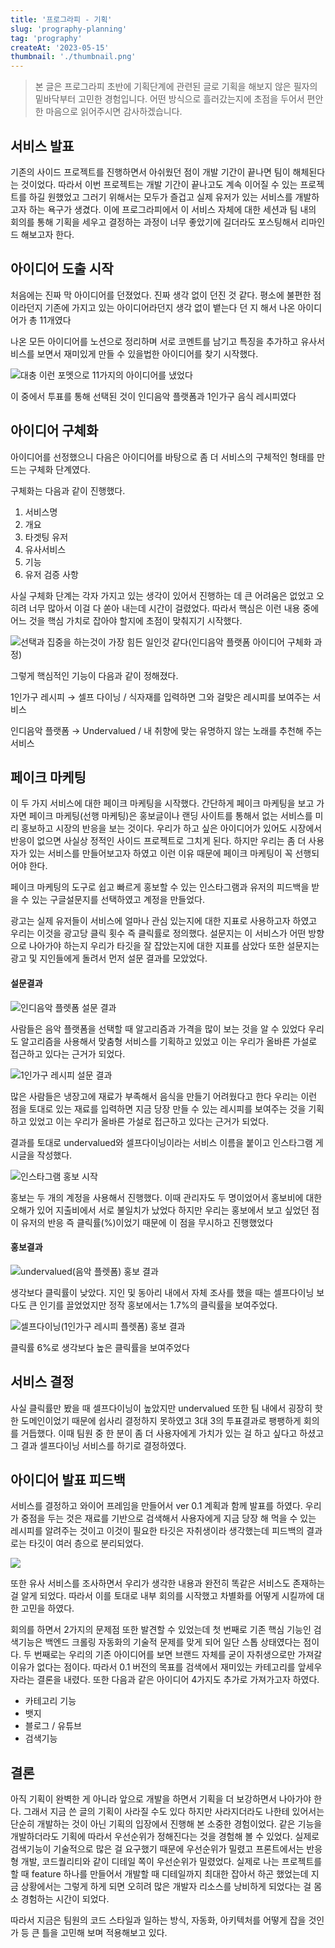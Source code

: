 ```yaml
---
title: '프로그라피 - 기획'
slug: 'prography-planning'
tag: 'prography'
createAt: '2023-05-15'
thumbnail: './thumbnail.png'
---
```


> 본 글은 프로그라피 초반에 기획단계에 관련된 글로 기획을 해보지 않은 필자의 밑바닥부터 고민한 경험입니다. 어떤 방식으로 흘러갔는지에 초점을 두어서 편안한 마음으로 읽어주시면 감사하겠습니다.

## **서비스 발표**

기존의 사이드 프로젝트를 진행하면서 아쉬웠던 점이 개발 기간이 끝나면 팀이 해체된다는 것이었다. 따라서 이번 프로젝트는 개발 기간이 끝나고도 계속 이어질 수 있는 프로젝트를 하길 원했었고 그러기 위해서는 모두가 즐겁고 실제 유저가 있는 서비스를 개발하고자 하는 욕구가 생겼다. 이에 프로그라피에서 이 서비스 자체에 대한 세션과 팀 내의 회의를 통해 기획을 세우고 결정하는 과정이 너무 좋았기에 길더라도 포스팅해서 리마인드 해보고자 한다.

## **아이디어 도출 시작**

처음에는 진짜 막 아이디어를 던졌었다. 진짜 생각 없이 던진 것 같다. 평소에 불편한 점이라던지 기존에 가지고 있는 아이디어라던지 생각 없이 뱉는다 던 지 해서 나온 아이디어가 총 11개였다

나온 모든 아이디어를 노션으로 정리하며 서로 코멘트를 남기고 특징을 추가하고 유사서비스를 보면서 재미있게 만들 수 있을법한 아이디어를 찾기 시작했다.

![대충 이런 포멧으로 11가지의 아이디어를 냈었다](./1.png)

이 중에서 투표를 통해 선택된 것이 인디음악 플랫폼과 1인가구 음식 레시피였다

## **아이디어 구체화**

아이디어를 선정했으니 다음은 아이디어를 바탕으로 좀 더 서비스의 구체적인 형태를 만드는 구체화 단계였다.

구체화는 다음과 같이 진행했다.

1.  서비스명
2.  개요
3.  타겟팅 유저
4.  유사서비스
5.  기능
6.  유저 검증 사항

사실 구체화 단계는 각자 가지고 있는 생각이 있어서 진행하는 데 큰 어려움은 없었고 오히려 너무 많아서 이걸 다 쏟아 내는데 시간이 걸렸었다. 따라서 핵심은 이런 내용 중에 어느 것을 핵심 가치로 잡아야 할지에 초점이 맞춰지기 시작했다.

![선택과 집중을 하는것이 가장 힘든 일인것 같다(인디음악 플랫폼 아이디어 구체화 과정)](./2.png)

그렇게 핵심적인 기능이 다음과 같이 정해졌다.

1인가구 레시피 → 셀프 다이닝 / 식자재를 입력하면 그와 걸맞은 레시피를 보여주는 서비스

인디음악 플랫폼 → Undervalued / 내 취향에 맞는 유명하지 않는 노래를 추천해 주는 서비스

## **페이크 마케팅**

이 두 가지 서비스에 대한 페이크 마케팅을 시작했다. 간단하게 페이크 마케팅을 보고 가자면 페이크 마케팅(선행 마케팅)은 홍보글이나 랜딩 사이트를 통해서 없는 서비스를 미리 홍보하고 시장의 반응을 보는 것이다. 우리가 하고 싶은 아이디어가 있어도 시장에서 반응이 없으면 사실상 정적인 사이드 프로젝트로 그치게 된다. 하지만 우리는 좀 더 사용자가 있는 서비스를 만들어보고자 하였고 이런 이유 때문에 페이크 마케팅이 꼭 선행되어야 한다.

페이크 마케팅의 도구로 쉽고 빠르게 홍보할 수 있는 인스타그램과 유저의 피드백을 받을 수 있는 구글설문지를 선택하였고 계정을 만들었다.

광고는 실제 유저들이 서비스에 얼마나 관심 있는지에 대한 지표로 사용하고자 하였고 우리는 이것을 광고당 클릭 횟수 즉 클릭률로 정의했다. 설문지는 이 서비스가 어떤 방향으로 나아가야 하는지 우리가 타깃을 잘 잡았는지에 대한 지표를 삼았다 또한 설문지는 광고 및 지인들에게 돌려서 먼저 설문 결과를 모았었다.

#### **설문결과**

![인디음악 플렛폼 설문 결과](./3.png)

사람들은 음악 플랫폼을 선택할 때 알고리즘과 가격을 많이 보는 것을 알 수 있었다 우리도 알고리즘을 사용해서 맞춤형 서비스를 기획하고 있었고 이는 우리가 올바른 가설로 접근하고 있다는 근거가 되었다.

![1인가구 레시피 설문 결과](./4.png)

많은 사람들은 냉장고에 재료가 부족해서 음식을 만들기 어려웠다고 한다 우리는 이런 점을 토대로 있는 재료를 입력하면 지금 당장 만들 수 있는 레시피를 보여주는 것을 기획하고 있었고 이는 우리가 올바른 가설로 접근하고 있다는 근거가 되었다.

결과를 토대로 undervalued와 셀프다이닝이라는 서비스 이름을 붙이고 인스타그램 게시글을 작성했다.

![인스타그램 홍보 시작](./5.png)

홍보는 두 개의 계정을 사용해서 진행했다. 이때 관리자도 두 명이었어서 홍보비에 대한 오해가 있어 지출비에서 서로 불일치가 났었다 하지만 우리는 홍보에서 보고 싶었던 점이 유저의 반응 즉 클릭률(%)이었기 때문에 이 점을 무시하고 진행했었다

#### **홍보결과**

![undervalued(음악 플렛폼) 홍보 결과](./6.png)

생각보다 클릭률이 낮았다. 지인 및 동아리 내에서 자체 조사를 했을 때는 셀프다이닝 보다도 큰 인기를 끌었었지만 정작 홍보에서는 1.7%의 클릭률을 보여주었다.

![셀프다이닝(1인가구 레시피 플렛폼) 홍보 결과](./7.png)

클릭률 6%로 생각보다 높은 클릭률을 보여주었다

## **서비스 결정**

사실 클릭률만 봤을 때 셀프다이닝이 높았지만 undervalued 또한 팀 내에서 굉장히 핫한 도메인이었기 때문에 쉽사리 결정하지 못하였고 3대 3의 투표결과로 팽팽하게 회의를 거듭했다. 이때 팀원 중 한 분이 좀 더 사용자에게 가치가 있는 걸 하고 싶다고 하셨고 그 결과 셀프다이닝 서비스를 하기로 결정하였다.

## **아이디어 발표 피드백**

서비스를 결정하고 와이어 프레임을 만들어서 ver 0.1 계획과 함께 발표를 하였다. 우리가 중점을 두는 것은 재료를 기반으로 검색해서 사용자에게 지금 당장 해 먹을 수 있는 레시피를 알려주는 것이고 이것이 필요한 타깃은 자취생이라 생각했는데 피드백의 결과로는 타깃이 여러 층으로 분리되었다.

![](./8.png)

또한 유사 서비스를 조사하면서 우리가 생각한 내용과 완전히 똑같은 서비스도 존재하는 걸 알게 되었다. 따라서 이를 토대로 내부 회의를 시작했고 차별화를 어떻게 시킬까에 대한 고민을 하였다.

회의를 하면서 2가지의 문제점 또한 발견할 수 있었는데 첫 번째로 기존 핵심 기능인 검색기능은 백엔드 크롤링 자동화의 기술적 문제를 맞게 되어 일단 스톱 상태였다는 점이다. 두 번째로는 우리의 기존 아이디어를 보면 브랜드 자체를 굳이 자취생으로만 가져갈 이유가 없다는 점이다. 따라서 0.1 버전의 목표를 검색에서 재미있는 카테고리를 앞세우자라는 결론을 내렸다. 또한 다음과 같은 아이디어 4가지도 추가로 가져가고자 하였다.

- 카테고리 기능
- 뱃지
- 블로그 / 유튜브
- 검색기능

## **결론**

아직 기획이 완벽한 게 아니라 앞으로 개발을 하면서 기획을 더 보강하면서 나아가야 한다. 그래서 지금 쓴 글의 기획이 사라질 수도 있다 하지만 사라지더라도 나한테 있어서는 단순히 개발하는 것이 아닌 기획의 입장에서 진행해 본 소중한 경험이었다. 같은 기능을 개발하더라도 기획에 따라서 우선순위가 정해진다는 것을 경험해 볼 수 있었다. 실제로 검색기능이 기술적으로 많은 걸 요구했기 때문에 우선순위가 밀렸고 프론트에서는 반응형 개발, 코드퀄리티와 같이 디테일 쪽이 우선순위가 밀렸었다. 실제로 나는 프로젝트를 할 때 feature 하나를 만들어서 개발할 때 디테일까지 최대한 잡아서 하곤 했었는데 지금 상황에서는 그렇게 하게 되면 오히려 많은 개발자 리소스를 낭비하게 되었다는 걸 몸소 경험하는 시간이 되었다.

따라서 지금은 팀원의 코드 스타일과 일하는 방식, 자동화, 아키텍처를 어떻게 잡을 것인가 등 큰 틀을 고민해 보며 적용해보고 있다.
